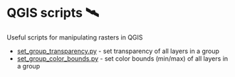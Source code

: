 # QGIS scripts 🛰

Useful scripts for manipulating rasters in QGIS

- [set_group_transparency.py](./set_group_transparency.py) - set transparency of all layers in a group
- [set_group_color_bounds.py](./set_group_color_bounds.py) - set color bounds (min/max) of all layers in a group
